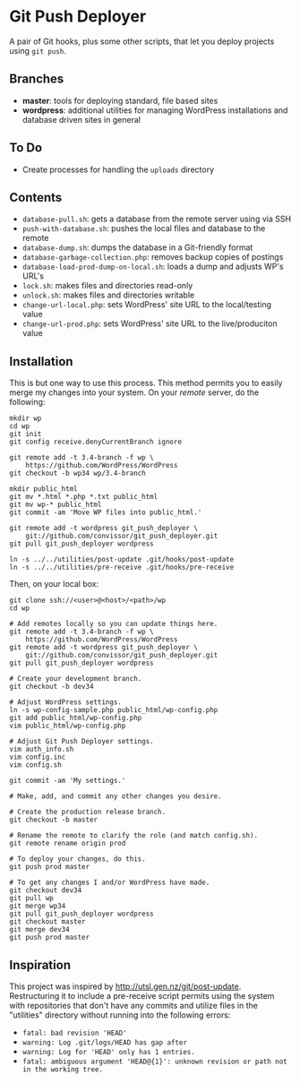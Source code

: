Git Push Deployer
=================

A pair of Git hooks, plus some other scripts, that let you deploy
projects using `git push`.


Branches
--------
* __master__:  tools for deploying standard, file based sites
* __wordpress__:  additional utilities for managing WordPress installations
and database driven sites in general


To Do
-----
* Create processes for handling the `uploads` directory


Contents
--------
* `database-pull.sh`:  gets a database from the remote server using via SSH
* `push-with-database.sh`:  pushes the local files and database to the remote
* `database-dump.sh`:  dumps the database in a Git-friendly format
* `database-garbage-collection.php`:  removes backup copies of postings
* `database-load-prod-dump-on-local.sh`:  loads a dump and adjusts WP's URL's
* `lock.sh`:  makes files and directories read-only
* `unlock.sh`:  makes files and directories writable
* `change-url-local.php`:  sets WordPress' site URL to the local/testing value
* `change-url-prod.php`:  sets WordPress' site URL to the live/produciton value


Installation
------------
This is but one way to use this process.  This method permits you to
easily merge my changes into your system.  On your _remote_ server, do the
following:

	mkdir wp
	cd wp
	git init
	git config receive.denyCurrentBranch ignore

	git remote add -t 3.4-branch -f wp \
		https://github.com/WordPress/WordPress
	git checkout -b wp34 wp/3.4-branch

	mkdir public_html
	git mv *.html *.php *.txt public_html
	git mv wp-* public_html
	git commit -am 'Move WP files into public_html.'

	git remote add -t wordpress git_push_deployer \
		git://github.com/convissor/git_push_deployer.git
	git pull git_push_deployer wordpress

	ln -s ../../utilities/post-update .git/hooks/post-update
	ln -s ../../utilities/pre-receive .git/hooks/pre-receive

Then, on your local box:

	git clone ssh://<user>@<host>/<path>/wp
	cd wp

	# Add remotes locally so you can update things here.
	git remote add -t 3.4-branch -f wp \
		https://github.com/WordPress/WordPress
	git remote add -t wordpress git_push_deployer \
		git://github.com/convissor/git_push_deployer.git
	git pull git_push_deployer wordpress

	# Create your development branch.
	git checkout -b dev34

	# Adjust WordPress settings.
	ln -s wp-config-sample.php public_html/wp-config.php
	git add public_html/wp-config.php
	vim public_html/wp-config.php

	# Adjust Git Push Deployer settings.
	vim auth_info.sh
	vim config.inc
	vim config.sh

	git commit -am 'My settings.'

	# Make, add, and commit any other changes you desire.

	# Create the production release branch.
	git checkout -b master

	# Rename the remote to clarify the role (and match config.sh).
	git remote rename origin prod

	# To deploy your changes, do this.
	git push prod master

	# To get any changes I and/or WordPress have made.
	git checkout dev34
	git pull wp
	git merge wp34
	git pull git_push_deployer wordpress
	git checkout master
	git merge dev34
	git push prod master


Inspiration
-----------
This project was inspired by http://utsl.gen.nz/git/post-update.
Restructuring it to include a pre-receive script permits using the system
with repositories that don't have any commits and utilize files in the
"utilities" directory without running into the following errors:
* `fatal: bad revision 'HEAD'`
* `warning: Log .git/logs/HEAD has gap after`
* `warning: Log for 'HEAD' only has 1 entries.`
* `fatal: ambiguous argument 'HEAD@{1}': unknown revision or path not in the working tree.`
